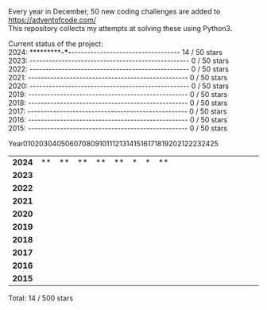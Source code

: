 Every year in December, 50 new coding challenges are added to https://adventofcode.com/<br/>
This repository collects my attempts at solving these using Python3.<br/>

Current status of the project:<br/>
2024: ***********-*-**---------------------------------- 14 / 50 stars<br/>
2023: --------------------------------------------------  0 / 50 stars<br/>
2022: --------------------------------------------------  0 / 50 stars<br/>
2021: --------------------------------------------------  0 / 50 stars<br/>
2020: --------------------------------------------------  0 / 50 stars<br/>
2019: --------------------------------------------------  0 / 50 stars<br/>
2018: --------------------------------------------------  0 / 50 stars<br/>
2017: --------------------------------------------------  0 / 50 stars<br/>
2016: --------------------------------------------------  0 / 50 stars<br/>
2015: --------------------------------------------------  0 / 50 stars<br/>
<table>
	<thead>
	<tr>
		<hd>Year</hd><hd>01</hd><hd>02</hd><hd>03</hd><hd>04</hd><hd>05</hd><hd>06</hd><hd>07</hd><hd>08</hd><hd>09</hd><hd>10</hd><hd>11</hd><hd>12</hd><hd>13</hd><hd>14</hd><hd>15</hd><hd>16</hd><hd>17</hd><hd>18</hd><hd>19</hd><hd>20</hd><hd>21</hd><hd>22</hd><hd>23</hd><hd>24</hd><hd>25</hd>
	</tr>
	</thead>
	<tbody>
		<tr>
			<td><strong>2024</strong></td>
			<td>**</td><td>**</td><td>**</td><td>**</td><td>**</td><td>*</td><td>*</td><td>**</td><td></td><td></td><td></td><td></td><td></td><td></td><td></td><td></td><td></td><td></td><td></td><td></td>
		</tr>
		<tr>
			<td><strong>2023</strong></td>
			<td></td><td></td><td></td><td></td><td></td><td></td><td></td><td></td><td></td><td></td><td></td><td></td><td></td><td></td><td></td><td></td><td></td><td></td><td></td><td></td>
		</tr>
		<tr>
			<td><strong>2022</strong></td>
			<td></td><td></td><td></td><td></td><td></td><td></td><td></td><td></td><td></td><td></td><td></td><td></td><td></td><td></td><td></td><td></td><td></td><td></td><td></td><td></td>
		</tr>
		<tr>
			<td><strong>2021</strong></td>
			<td></td><td></td><td></td><td></td><td></td><td></td><td></td><td></td><td></td><td></td><td></td><td></td><td></td><td></td><td></td><td></td><td></td><td></td><td></td><td></td>
		</tr>
		<tr>
			<td><strong>2020</strong></td>
			<td></td><td></td><td></td><td></td><td></td><td></td><td></td><td></td><td></td><td></td><td></td><td></td><td></td><td></td><td></td><td></td><td></td><td></td><td></td><td></td>
		</tr>
		<tr>
			<td><strong>2019</strong></td>
			<td></td><td></td><td></td><td></td><td></td><td></td><td></td><td></td><td></td><td></td><td></td><td></td><td></td><td></td><td></td><td></td><td></td><td></td><td></td><td></td>
		</tr>
		<tr>
			<td><strong>2018</strong></td>
			<td></td><td></td><td></td><td></td><td></td><td></td><td></td><td></td><td></td><td></td><td></td><td></td><td></td><td></td><td></td><td></td><td></td><td></td><td></td><td></td>
		</tr>
		<tr>
			<td><strong>2017</strong></td>
			<td></td><td></td><td></td><td></td><td></td><td></td><td></td><td></td><td></td><td></td><td></td><td></td><td></td><td></td><td></td><td></td><td></td><td></td><td></td><td></td>
		</tr>
		<tr>
			<td><strong>2016</strong></td>
			<td></td><td></td><td></td><td></td><td></td><td></td><td></td><td></td><td></td><td></td><td></td><td></td><td></td><td></td><td></td><td></td><td></td><td></td><td></td><td></td>
		</tr>
		<tr>
			<td><strong>2015</strong></td>
			<td></td><td></td><td></td><td></td><td></td><td></td><td></td><td></td><td></td><td></td><td></td><td></td><td></td><td></td><td></td><td></td><td></td><td></td><td></td><td></td>
		</tr>
	</tbody>
</table>
Total: 14 / 500 stars
